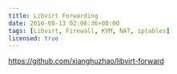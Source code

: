 ```yaml
---
title: Libvirt Forwarding
date: 2016-08-13 02:08:36+00:00
tags: [Libvirt, Firewall, KVM, NAT, iptables]
licensed: true
---
```


<https://github.com/xianghuzhao/libvirt-forward>
